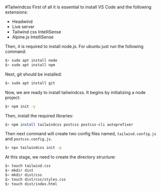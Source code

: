 #Tailwindcss
First of all it is essential to install VS Code and the following extensions:
- Headwind
- Live server
- Tailwind css IntelliSense
- Alpine.js IntelliSense

Then, it is required to install node.js. For ubuntu just run the following command:
```bash
$> sudo apt install node
$> sudo apt install npm
```
Next, git should be installed:
```bash
$> sudo apt install git
```

Now, we are ready to install tailwindcss. It begins by initializing a node project:
```bash
$> npm init -y
```
Then, install the required libraries:
```bash
$> npm install tailwindcss postcss postcss-cli autoprefixer
```
Then next command will create two config files named, `tailwind.config.js` and `postcss.config.js`. 
```bash
$> npx tailwindcss init -p
```
At this stage, we need to create the directory structure:
```bash
$> touch tailwind.css
$> mkdir dist
$> mkdir dist/css
$> touch dist/css/styles.css
$> touch dist/index.html
```

